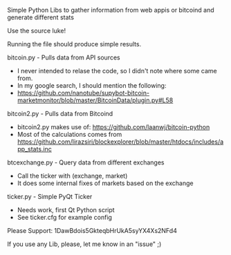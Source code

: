 Simple Python Libs to gather information from web appis or bitcoind and generate different stats

Use the source luke!

Running the file should produce simple results.

bitcoin.py - Pulls data from API sources
- I never intended to relase the code, so I didn't note where some came from. 
- In my google search, I should mention the following:
- https://github.com/nanotube/supybot-bitcoin-marketmonitor/blob/master/BitcoinData/plugin.py#L58

bitcoin2.py - Pulls data from Bitcoind
- bitcoin2.py makes use of: https://github.com/laanwj/bitcoin-python
- Most of the calculations comes from https://github.com/lirazsiri/blockexplorer/blob/master/htdocs/includes/app_stats.inc

btcexchange.py - Query data from different exchanges
- Call the ticker with (exchange, market)
- It does some internal fixes of markets based on the exchange

ticker.py - Simple PyQt Ticker
- Needs work, first Qt Python script
- See ticker.cfg for example config

Please Support: 1DawBdois5GkteqbHrUkA5syYX4Xs2NFd4

If you use any Lib, please, let me know in an "issue" ;)